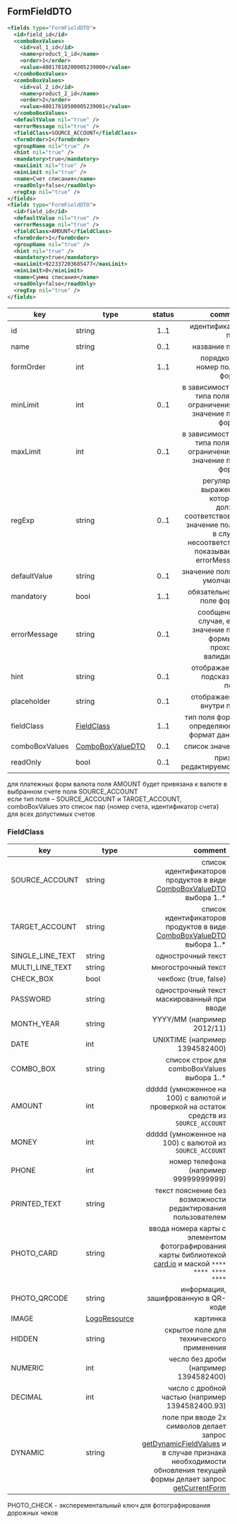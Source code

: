 ## FormFieldDTO

```xml
<fields type="FormFieldDTO">
  <id>field_id</id>
  <comboBoxValues>
    <id>val_1_id</id>
    <name>product_1_id</name>
    <order>1</order>
    <value>40817810200005239000</value>
  </comboBoxValues>
  <comboBoxValues>
    <id>val_2_id</id>
    <name>product_2_id</name>
    <order>2</order>
    <value>40817810500005239001</value>
  </comboBoxValues>
  <defaultValue nil="true" />
  <errorMessage nil="true" />
  <fieldClass>SOURCE_ACCOUNT</fieldClass>
  <formOrder>1</formOrder>
  <groupName nil="true" />
  <hint nil="true" />
  <mandatory>true</mandatory>
  <maxLimit nil="true" />
  <minLimit nil="true" />
  <name>Счет списания</name>
  <readOnly>false</readOnly>
  <regExp nil="true" />
</fields>
<fields type="FormFieldDTO">
  <id>field_id</id>
  <defaultValue nil="true" />
  <errorMessage nil="true" />
  <fieldClass>AMOUNT</fieldClass>
  <formOrder>1</formOrder>
  <groupName nil="true" />
  <hint nil="true" />
  <mandatory>true</mandatory>
  <maxLimit>922337203685477</maxLimit>
  <minLimit>0</minLimit>
  <name>Сумма списания</name>
  <readOnly>false</readOnly>
  <regExp nil="true" />
</fields>
```

key | type | status | comment
--- | ---- | :----: | ---:
id | string | 1..1 | идентификатор поля
name | string | 0..1 | название поля
formOrder | int | 1..1 | порядковый номер поля в форме
minLimit | int | 0..1 | в зависимости от типа поля это ограничения на значение поля формы
maxLimit | int | 0..1 | в зависимости от типа поля это ограничения на значение поля формы
regExp | string | 0..1 | регулярное выражение, которому должно соответствовать значение поля и в случае несоответствия показывается errorMessage
defaultValue | string | 0..1 | значение поля по умолчанию
mandatory | bool | 1..1 | обязательность поле формы
errorMessage | string | 0..1 | сообщение в случае, если значение поля формы не проходит валидацию
hint | string | 0..1 | отображаемая подсказка к полю
placeholder | string | 0..1 | отображаемое внутри поля
fieldClass | [FieldClass](#fieldclass) | 1..1 | тип поля формы, определяющий формат данных
comboBoxValues | [ComboBoxValueDTO](#comboboxvaluedto) | 0..1 | список значений
readOnly | bool | 0..1 | признак редактируемости

<aside class="notice">для платежных форм валюта поля AMOUNT будет привязана к валюте в выбранном счете поля SOURCE_ACCOUNT</aside>

<aside class="notice">если тип поля – SOURCE_ACCOUNT и TARGET_ACCOUNT, comboBoxValues это список пар {номер счета, идентификатор счета} для всех допустимых счетов</aside>

### FieldClass

key | type | comment
--- | ---- | ---:
SOURCE_ACCOUNT | string | список идентификаторов продуктов в виде [ComboBoxValueDTO](#comboboxvaluedto) выбора 1..*
TARGET_ACCOUNT | string | список идентификаторов продуктов в виде [ComboBoxValueDTO](#comboboxvaluedto) выбора 1..*
SINGLE_LINE_TEXT | string | однострочный текст
MULTI_LINE_TEXT | string | многострочный текст
CHECK_BOX | bool | чекбокс {true, false}
PASSWORD | string | однострочный текст маскированный при вводе
MONTH_YEAR | string | YYYY/MM (например 2012/11)
DATE | int | UNIXTIME (например 1394582400)
COMBO_BOX | string | список строк для comboBoxValues выбора 1..*
AMOUNT | int | ddddd (умноженное на 100) с валютой  и проверкой на остаток средств из ``SOURCE_ACCOUNT``
MONEY | int | ddddd (умноженное на 100) с валютой из ``SOURCE_ACCOUNT``
PHONE | int | номер телефона (например 99999999999)
PRINTED_TEXT | string | текст пояснение без возможности редактирования пользователем
PHOTO_CARD | string | ввода номера карты с элементом фотографирования карты библиотекой [card.io](http://www.card.io) и маской <code>**** **** **** ****</code>
PHOTO_QRCODE | string | информация, зашифрованную в QR-коде
IMAGE | [LogoResource](#logoresource) | картинка
HIDDEN | string | скрытое поле для технического применения
NUMERIC | int | чесло без дроби (например 1394582400)
DECIMAL | int | число с дробной частью (например 1394582400.93)
DYNAMIC | string | поле при вводе 2х символов делает запрос [getDynamicFieldValues](#getdynamicfieldvalues) и в случае признака необходимости обновления текущей формы делает запрос [getCurrentForm](#getcurrentform)

<aside class="warning">PHOTO_CHECK - эксперементальный ключ для фотографирования дорожных чеков</aside>
